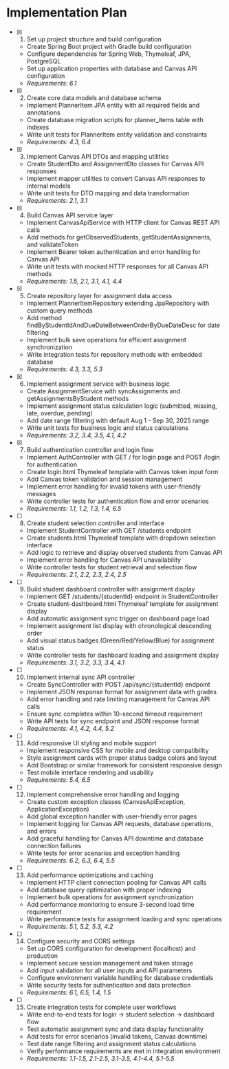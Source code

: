 # Implementation Plan

- [x] 1. Set up project structure and build configuration
  - Create Spring Boot project with Gradle build configuration
  - Configure dependencies for Spring Web, Thymeleaf, JPA, PostgreSQL
  - Set up application properties with database and Canvas API configuration
  - _Requirements: 6.1_

- [x] 2. Create core data models and database schema
  - Implement PlannerItem JPA entity with all required fields and annotations
  - Create database migration scripts for planner_items table with indexes
  - Write unit tests for PlannerItem entity validation and constraints
  - _Requirements: 4.3, 6.4_

- [x] 3. Implement Canvas API DTOs and mapping utilities
  - Create StudentDto and AssignmentDto classes for Canvas API responses
  - Implement mapper utilities to convert Canvas API responses to internal models
  - Write unit tests for DTO mapping and data transformation
  - _Requirements: 2.1, 3.1_

- [x] 4. Build Canvas API service layer
  - Implement CanvasApiService with HTTP client for Canvas REST API calls
  - Add methods for getObservedStudents, getStudentAssignments, and validateToken
  - Implement Bearer token authentication and error handling for Canvas API
  - Write unit tests with mocked HTTP responses for all Canvas API methods
  - _Requirements: 1.5, 2.1, 3.1, 4.1, 4.4_

- [x] 5. Create repository layer for assignment data access
  - Implement PlannerItemRepository extending JpaRepository with custom query methods
  - Add method findByStudentIdAndDueDateBetweenOrderByDueDateDesc for date filtering
  - Implement bulk save operations for efficient assignment synchronization
  - Write integration tests for repository methods with embedded database
  - _Requirements: 4.3, 3.3, 5.3_

- [x] 6. Implement assignment service with business logic
  - Create AssignmentService with syncAssignments and getAssignmentsByStudent methods
  - Implement assignment status calculation logic (submitted, missing, late, overdue, pending)
  - Add date range filtering with default Aug 1 - Sep 30, 2025 range
  - Write unit tests for business logic and status calculations
  - _Requirements: 3.2, 3.4, 3.5, 4.1, 4.2_

- [x] 7. Build authentication controller and login flow
  - Implement AuthController with GET / for login page and POST /login for authentication
  - Create login.html Thymeleaf template with Canvas token input form
  - Add Canvas token validation and session management
  - Implement error handling for invalid tokens with user-friendly messages
  - Write controller tests for authentication flow and error scenarios
  - _Requirements: 1.1, 1.2, 1.3, 1.4, 6.5_

- [ ] 8. Create student selection controller and interface
  - Implement StudentController with GET /students endpoint
  - Create students.html Thymeleaf template with dropdown selection interface
  - Add logic to retrieve and display observed students from Canvas API
  - Implement error handling for Canvas API unavailability
  - Write controller tests for student retrieval and selection flow
  - _Requirements: 2.1, 2.2, 2.3, 2.4, 2.5_

- [ ] 9. Build student dashboard controller with assignment display
  - Implement GET /students/{studentId} endpoint in StudentController
  - Create student-dashboard.html Thymeleaf template for assignment display
  - Add automatic assignment sync trigger on dashboard page load
  - Implement assignment list display with chronological descending order
  - Add visual status badges (Green/Red/Yellow/Blue) for assignment status
  - Write controller tests for dashboard loading and assignment display
  - _Requirements: 3.1, 3.2, 3.3, 3.4, 4.1_

- [ ] 10. Implement internal sync API controller
  - Create SyncController with POST /api/sync/{studentId} endpoint
  - Implement JSON response format for assignment data with grades
  - Add error handling and rate limiting management for Canvas API calls
  - Ensure sync completes within 10-second timeout requirement
  - Write API tests for sync endpoint and JSON response format
  - _Requirements: 4.1, 4.2, 4.4, 5.2_

- [ ] 11. Add responsive UI styling and mobile support
  - Implement responsive CSS for mobile and desktop compatibility
  - Style assignment cards with proper status badge colors and layout
  - Add Bootstrap or similar framework for consistent responsive design
  - Test mobile interface rendering and usability
  - _Requirements: 5.4, 6.5_

- [ ] 12. Implement comprehensive error handling and logging
  - Create custom exception classes (CanvasApiException, ApplicationException)
  - Add global exception handler with user-friendly error pages
  - Implement logging for Canvas API requests, database operations, and errors
  - Add graceful handling for Canvas API downtime and database connection failures
  - Write tests for error scenarios and exception handling
  - _Requirements: 6.2, 6.3, 6.4, 5.5_

- [ ] 13. Add performance optimizations and caching
  - Implement HTTP client connection pooling for Canvas API calls
  - Add database query optimization with proper indexing
  - Implement bulk operations for assignment synchronization
  - Add performance monitoring to ensure 3-second load time requirement
  - Write performance tests for assignment loading and sync operations
  - _Requirements: 5.1, 5.2, 5.3, 4.2_

- [ ] 14. Configure security and CORS settings
  - Set up CORS configuration for development (localhost) and production
  - Implement secure session management and token storage
  - Add input validation for all user inputs and API parameters
  - Configure environment variable handling for database credentials
  - Write security tests for authentication and data protection
  - _Requirements: 6.1, 6.5, 1.4, 1.5_

- [ ] 15. Create integration tests for complete user workflows
  - Write end-to-end tests for login → student selection → dashboard flow
  - Test automatic assignment sync and data display functionality
  - Add tests for error scenarios (invalid tokens, Canvas downtime)
  - Test date range filtering and assignment status calculations
  - Verify performance requirements are met in integration environment
  - _Requirements: 1.1-1.5, 2.1-2.5, 3.1-3.5, 4.1-4.4, 5.1-5.5_